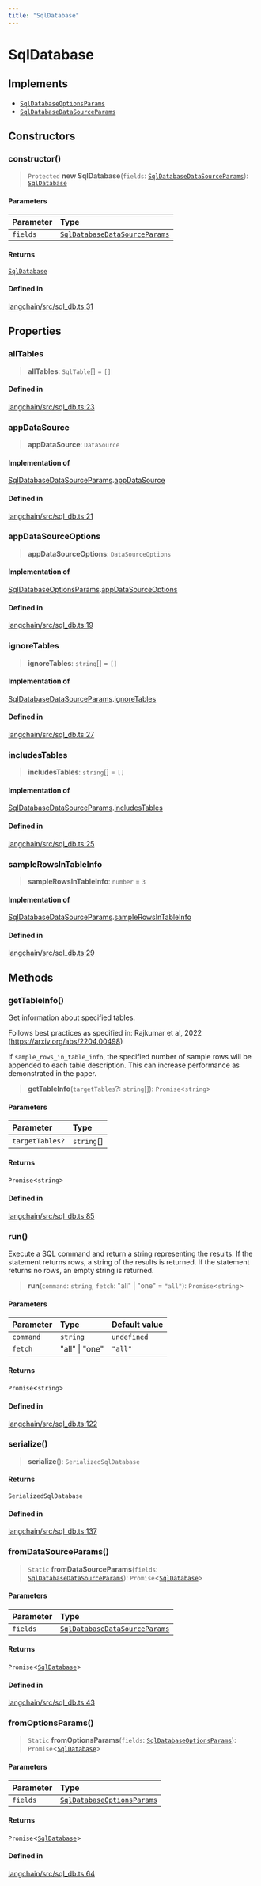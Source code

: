 ```yaml
---
title: "SqlDatabase"
---
```


# SqlDatabase

## Implements

- [`SqlDatabaseOptionsParams`](../interfaces/SqlDatabaseOptionsParams.md)
- [`SqlDatabaseDataSourceParams`](../interfaces/SqlDatabaseDataSourceParams.md)

## Constructors

### constructor()

> `Protected` **new SqlDatabase**(`fields`: [`SqlDatabaseDataSourceParams`](../interfaces/SqlDatabaseDataSourceParams.md)): [`SqlDatabase`](SqlDatabase.md)

#### Parameters

| Parameter | Type                                                                          |
| :-------- | :---------------------------------------------------------------------------- |
| `fields`  | [`SqlDatabaseDataSourceParams`](../interfaces/SqlDatabaseDataSourceParams.md) |

#### Returns

[`SqlDatabase`](SqlDatabase.md)

#### Defined in

[langchain/src/sql_db.ts:31](https://github.com/hwchase17/langchainjs/blob/ddf2996/langchain/src/sql_db.ts#L31)

## Properties

### allTables

> **allTables**: `SqlTable`[] = `[]`

#### Defined in

[langchain/src/sql_db.ts:23](https://github.com/hwchase17/langchainjs/blob/ddf2996/langchain/src/sql_db.ts#L23)

### appDataSource

> **appDataSource**: `DataSource`

#### Implementation of

[SqlDatabaseDataSourceParams](../interfaces/SqlDatabaseDataSourceParams.md).[appDataSource](../interfaces/SqlDatabaseDataSourceParams.md#appdatasource)

#### Defined in

[langchain/src/sql_db.ts:21](https://github.com/hwchase17/langchainjs/blob/ddf2996/langchain/src/sql_db.ts#L21)

### appDataSourceOptions

> **appDataSourceOptions**: `DataSourceOptions`

#### Implementation of

[SqlDatabaseOptionsParams](../interfaces/SqlDatabaseOptionsParams.md).[appDataSourceOptions](../interfaces/SqlDatabaseOptionsParams.md#appdatasourceoptions)

#### Defined in

[langchain/src/sql_db.ts:19](https://github.com/hwchase17/langchainjs/blob/ddf2996/langchain/src/sql_db.ts#L19)

### ignoreTables

> **ignoreTables**: `string`[] = `[]`

#### Implementation of

[SqlDatabaseDataSourceParams](../interfaces/SqlDatabaseDataSourceParams.md).[ignoreTables](../interfaces/SqlDatabaseDataSourceParams.md#ignoretables)

#### Defined in

[langchain/src/sql_db.ts:27](https://github.com/hwchase17/langchainjs/blob/ddf2996/langchain/src/sql_db.ts#L27)

### includesTables

> **includesTables**: `string`[] = `[]`

#### Implementation of

[SqlDatabaseDataSourceParams](../interfaces/SqlDatabaseDataSourceParams.md).[includesTables](../interfaces/SqlDatabaseDataSourceParams.md#includestables)

#### Defined in

[langchain/src/sql_db.ts:25](https://github.com/hwchase17/langchainjs/blob/ddf2996/langchain/src/sql_db.ts#L25)

### sampleRowsInTableInfo

> **sampleRowsInTableInfo**: `number` = `3`

#### Implementation of

[SqlDatabaseDataSourceParams](../interfaces/SqlDatabaseDataSourceParams.md).[sampleRowsInTableInfo](../interfaces/SqlDatabaseDataSourceParams.md#samplerowsintableinfo)

#### Defined in

[langchain/src/sql_db.ts:29](https://github.com/hwchase17/langchainjs/blob/ddf2996/langchain/src/sql_db.ts#L29)

## Methods

### getTableInfo()

Get information about specified tables.

Follows best practices as specified in: Rajkumar et al, 2022
(https://arxiv.org/abs/2204.00498)

If `sample_rows_in_table_info`, the specified number of sample rows will be
appended to each table description. This can increase performance as
demonstrated in the paper.

> **getTableInfo**(`targetTables`?: `string`[]): `Promise`<`string`\>

#### Parameters

| Parameter       | Type       |
| :-------------- | :--------- |
| `targetTables?` | `string`[] |

#### Returns

`Promise`<`string`\>

#### Defined in

[langchain/src/sql_db.ts:85](https://github.com/hwchase17/langchainjs/blob/ddf2996/langchain/src/sql_db.ts#L85)

### run()

Execute a SQL command and return a string representing the results.
If the statement returns rows, a string of the results is returned.
If the statement returns no rows, an empty string is returned.

> **run**(`command`: `string`, `fetch`: "all" \| "one" = `"all"`): `Promise`<`string`\>

#### Parameters

| Parameter | Type           | Default value |
| :-------- | :------------- | :------------ |
| `command` | `string`       | `undefined`   |
| `fetch`   | "all" \| "one" | `"all"`       |

#### Returns

`Promise`<`string`\>

#### Defined in

[langchain/src/sql_db.ts:122](https://github.com/hwchase17/langchainjs/blob/ddf2996/langchain/src/sql_db.ts#L122)

### serialize()

> **serialize**(): `SerializedSqlDatabase`

#### Returns

`SerializedSqlDatabase`

#### Defined in

[langchain/src/sql_db.ts:137](https://github.com/hwchase17/langchainjs/blob/ddf2996/langchain/src/sql_db.ts#L137)

### fromDataSourceParams()

> `Static` **fromDataSourceParams**(`fields`: [`SqlDatabaseDataSourceParams`](../interfaces/SqlDatabaseDataSourceParams.md)): `Promise`<[`SqlDatabase`](SqlDatabase.md)\>

#### Parameters

| Parameter | Type                                                                          |
| :-------- | :---------------------------------------------------------------------------- |
| `fields`  | [`SqlDatabaseDataSourceParams`](../interfaces/SqlDatabaseDataSourceParams.md) |

#### Returns

`Promise`<[`SqlDatabase`](SqlDatabase.md)\>

#### Defined in

[langchain/src/sql_db.ts:43](https://github.com/hwchase17/langchainjs/blob/ddf2996/langchain/src/sql_db.ts#L43)

### fromOptionsParams()

> `Static` **fromOptionsParams**(`fields`: [`SqlDatabaseOptionsParams`](../interfaces/SqlDatabaseOptionsParams.md)): `Promise`<[`SqlDatabase`](SqlDatabase.md)\>

#### Parameters

| Parameter | Type                                                                    |
| :-------- | :---------------------------------------------------------------------- |
| `fields`  | [`SqlDatabaseOptionsParams`](../interfaces/SqlDatabaseOptionsParams.md) |

#### Returns

`Promise`<[`SqlDatabase`](SqlDatabase.md)\>

#### Defined in

[langchain/src/sql_db.ts:64](https://github.com/hwchase17/langchainjs/blob/ddf2996/langchain/src/sql_db.ts#L64)
